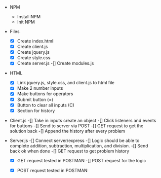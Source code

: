 - NPM
    - Install NPM
    - Init NPM

- Files
    -[x] Create index.html
    -[x] Create client.js
    -[x] Create jquery.js
    -[x] Create style.css
    -[x] Create server.js
    -[] Create modules.js

- HTML
    -[x] Link jquery.js, style.css, and client.js to html file
    -[x] Make 2 number inputs
    -[x] Make buttons for operators
    -[x] Submit button (=)
    -[x] Button to clear all inputs (C)
    -[x] Section for history

- Client.js
    -[] Take in inputs create an object
    -[] Click listeners and events for buttons
    -[] Send to server via POST
    -[] GET request to get the solution back
    -[] Append the history after every problem

- Server.js
    -[] Connect server/express
    -[] Logic should be able to complete addition, subtraction, multiplication, and division.
    -[] Send back ok when done
    -[] GET request to get problem history
    -[x] GET request tested in POSTMAN
    -[] POST request for the logic
    -[x] POST request tested in POSTMAN
    